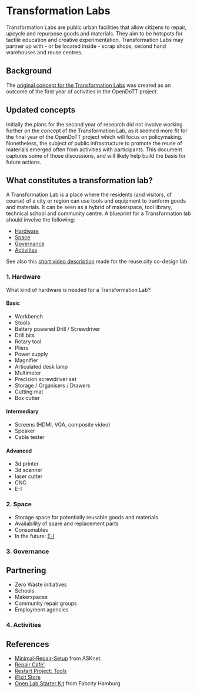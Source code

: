 # Transformation Labs

Transformation Labs are public urban facilities that allow citizens to repair, upcycle and repurpose goods and materials. They aim to be hotspots for tactile education and creative experimentation. Transformation Labs may partner up with - or be located inside - scrap shops, second hand warehouses and reuse centres.

## Background

The [original concept for the Transformation Labs](https://web.archive.org/web/*/https://is.efeefe.me/concepts/transformation-lab) was created as an outcome of the first year of activities in the OpenDoTT project.

## Updated concepts

Initially the plans for the second year of research did not involve working further on the concept of the Transformation Lab, as it seemed more fit for the final year of the OpenDoTT project which will focus on policymaking. Nonetheless, the subject of public infrastructure to promote the reuse of materials emerged often from activities with participants. This document captures some of those discussions, and will likely help build the basis for future actions.

## What constitutes a transformation lab?

A Transformation Lab is a place where the residents (and visitors, of course) of a city or region can use tools and equipment to tranform goods and materials. It can be seen as a hybrid of makerspace, tool library, technical school and community centre. A blueprint for a Transformation lab should involve the following:

 - [Hardware](#hardware)
 - [Space](#space)
 - [Governance](#governance)
 - [Activities](#activities)

See also this [short video description](prototype_transformation-labs.webm) made for the reuse.city co-design lab.

### 1. Hardware

What kind of hardware is needed for a Transformation Lab?

#### Basic

 - Workbench
 - Stools
 - Battery powered Drill / Screwdriver
 - Drill bits
 - Rotary tool
 - Pliers
 - Power supply
 - Magnifier
 - Articulated desk lamp
 - Multimeter
 - Precision screwdriver set
 - Storage / Organisers / Drawers
 - Cutting mat
 - Box cutter

#### Intermediary

 - Screens (HDMI, VGA, composite video)
 - Speaker
 - Cable tester

#### Advanced

 - 3d printer
 - 3d scanner
 - laser cutter
 - CNC
 - E-I

### 2. Space

 - Storage space for potentially reusable goods and materials
 - Availability of spare and replacement parts
 - Consumables
 - In the future: [E-I](../e-i)

### 3. Governance

## Partnering

 - Zero Waste initiatives
 - Schools
 - Makerspaces
 - Community repair groups
 - Employment agencies

### 4. Activities

## References

 - [Minimal-Repair-Setup](https://github.com/ASKnet-Open-Training/Minimal-Repair-Setup) from ASKnet.
 - [Repair Cafe'](https://wikifab.org/wiki/Repair_Cafe%27)
 - [Restart Project: Tools](https://wiki.restarters.net/Tools)
 - [iFixit Store](https://pt.ifixit.com/Store/)
 - [Open Lab Starter Kit](https://fabcity.hamburg/en/open-lab-starter-kit/) from Fabcity Hamburg
